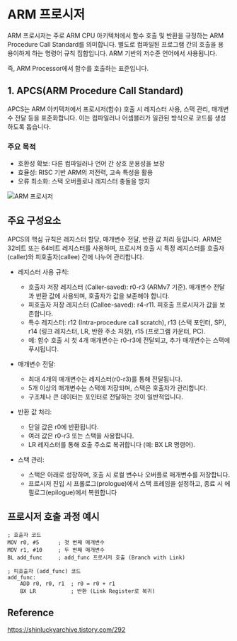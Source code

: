 # ARM 프로시저

ARM 프로시저는 주로 ARM CPU 아키텍처에서 함수 호출 및 반환을 규정하는 ARM Procedure Call Standard를 의미합니다.
별도로 컴파일된 프로그램 간의 호출을 용 용이하게 하는 명령어 규칙 집합입니다. ARM 기반의 저수준 언어에서 사용됩니다.

즉, ARM Processor에서 함수를 호출하는 표준입니다.

## 1. APCS(ARM Procedure Call Standard)

APCS는 ARM 아키텍처에서 프로시저(함수) 호출 시 레지스터 사용, 스택 관리, 매개변수 전달 등을 표준화합니다. 이는 컴파일러나 어셈블러가 일관된 방식으로 코드를 생성하도록 돕습니다. 

### 주요 목적

- 호환성 확보: 다른 컴파일러나 언어 간 상호 운용성을 보장
- 효율성: RISC 기반 ARM의 저전력, 고속 특성을 활용
- 오류 최소화: 스택 오버플로나 레지스터 충돌을 방지

![ARM 프로시저](https://img1.daumcdn.net/thumb/R720x0.q80/?scode=mtistory2&fname=https%3A%2F%2Ft1.daumcdn.net%2Fcfile%2Ftistory%2F16473C0E4BBAB46E07)

## 주요 구성요소

APCS의 핵심 규칙은 레지스터 할당, 매개변수 전달, 반환 값 처리 등입니다. ARM은 32비트 또는 64비트 레지스터를 사용하며, 프로시저 호출 시 특정 레지스터를 호출자(caller)와 피호출자(callee) 간에 나누어 관리합니다.

- 레지스터 사용 규칙:
  - 호출자 저장 레지스터 (Caller-saved): r0-r3 (ARMv7 기준). 매개변수 전달과 반환 값에 사용되며, 호출자가 값을 보존해야 합니다.
  - 피호출자 저장 레지스터 (Callee-saved): r4-r11. 피호출 프로시저가 값을 보존합니다.
  - 특수 레지스터: r12 (Intra-procedure call scratch), r13 (스택 포인터, SP), r14 (링크 레지스터, LR, 반환 주소 저장), r15 (프로그램 카운터, PC).
  - 예: 함수 호출 시 첫 4개 매개변수는 r0-r3에 전달되고, 추가 매개변수는 스택에 푸시됩니다.

- 매개변수 전달:
  - 최대 4개의 매개변수는 레지스터(r0-r3)를 통해 전달됩니다.
  - 5개 이상의 매개변수는 스택에 저장되며, 스택은 호출자가 관리합니다.
  - 구조체나 큰 데이터는 포인터로 전달하는 것이 일반적입니다.

- 반환 값 처리:
  - 단일 값은 r0에 반환됩니다.
  - 여러 값은 r0-r3 또는 스택을 사용합니다.
  - LR 레지스터를 통해 호출 주소로 복귀합니다 (예: BX LR 명령어).

- 스택 관리:
  - 스택은 아래로 성장하며, 호출 시 로컬 변수나 오버플로 매개변수를 저장합니다. 
  - 프로시저 진입 시 프롤로그(prologue)에서 스택 프레임을 설정하고, 종료 시 에필로그(epilogue)에서 복원합니다

## 프로시저 호출 과정 예시

```assembly
; 호출자 코드
MOV r0, #5      ; 첫 번째 매개변수
MOV r1, #10     ; 두 번째 매개변수
BL add_func     ; add_func 프로시저 호출 (Branch with Link)

; 피호출자 (add_func) 코드
add_func:
    ADD r0, r0, r1  ; r0 = r0 + r1
    BX LR           ; 반환 (Link Register로 복귀)
```

## Reference

https://shinluckyarchive.tistory.com/292
